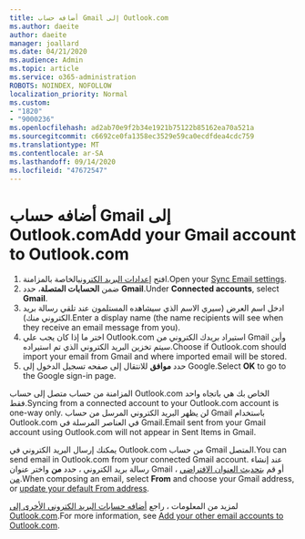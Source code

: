 ```yaml
---
title: أضافه حساب Gmail إلى Outlook.com
ms.author: daeite
author: daeite
manager: joallard
ms.date: 04/21/2020
ms.audience: Admin
ms.topic: article
ms.service: o365-administration
ROBOTS: NOINDEX, NOFOLLOW
localization_priority: Normal
ms.custom:
- "1820"
- "9000236"
ms.openlocfilehash: ad2ab70e9f2b34e1921b75122b85162ea70a521a
ms.sourcegitcommit: c6692ce0fa1358ec3529e59ca0ecdfdea4cdc759
ms.translationtype: MT
ms.contentlocale: ar-SA
ms.lasthandoff: 09/14/2020
ms.locfileid: "47672547"
---
```

# <a name="add-your-gmail-account-to-outlookcom"></a><span data-ttu-id="b4825-102">أضافه حساب Gmail إلى Outlook.com</span><span class="sxs-lookup"><span data-stu-id="b4825-102">Add your Gmail account to Outlook.com</span></span>

1. <span data-ttu-id="b4825-103">افتح [إعدادات البريد الكتروني](https://go.microsoft.com/fwlink/?linkid=875264)الخاصة بالمزامنة.</span><span class="sxs-lookup"><span data-stu-id="b4825-103">Open your [Sync Email settings](https://go.microsoft.com/fwlink/?linkid=875264).</span></span>
2. <span data-ttu-id="b4825-104">ضمن **الحسابات المتصلة**، حدد **Gmail**.</span><span class="sxs-lookup"><span data-stu-id="b4825-104">Under **Connected accounts**, select **Gmail**.</span></span>
3. <span data-ttu-id="b4825-105">ادخل اسم العرض (سيري الاسم الذي سيشاهده المستلمون عند تلقي رسالة بريد الكتروني منك).</span><span class="sxs-lookup"><span data-stu-id="b4825-105">Enter a display name (the name recipients will see when they receive an email message from you).</span></span>
4. <span data-ttu-id="b4825-106">اختر ما إذا كان يجب علي Outlook.com استيراد بريدك الكتروني من Gmail وأين سيتم تخزين البريد الكتروني الذي تم استيراده.</span><span class="sxs-lookup"><span data-stu-id="b4825-106">Choose if Outlook.com should import your email from Gmail and where imported email will be stored.</span></span>
5. <span data-ttu-id="b4825-107">حدد **موافق** للانتقال إلى صفحه تسجيل الدخول إلى Google.</span><span class="sxs-lookup"><span data-stu-id="b4825-107">Select **OK** to go to the Google sign-in page.</span></span>

<span data-ttu-id="b4825-108">المزامنة من حساب متصل إلى حساب Outlook.com الخاص بك هي باتجاه واحد فقط.</span><span class="sxs-lookup"><span data-stu-id="b4825-108">Syncing from a connected account to your Outlook.com account is one-way only.</span></span> <span data-ttu-id="b4825-109">لن يظهر البريد الكتروني المرسل من حساب Gmail باستخدام Outlook.com في العناصر المرسلة في Gmail.</span><span class="sxs-lookup"><span data-stu-id="b4825-109">Email sent from your Gmail account using Outlook.com will not appear in Sent Items in Gmail.</span></span>

<span data-ttu-id="b4825-110">يمكنك إرسال البريد الكتروني في Outlook.com من حساب Gmail المتصل.</span><span class="sxs-lookup"><span data-stu-id="b4825-110">You can send email in Outlook.com from your connected Gmail account.</span></span> <span data-ttu-id="b4825-111">عند إنشاء رسالة بريد الكتروني ، حدد **من** واختر عنوان Gmail ، أو قم [بتحديث العنوان الافتراضي من](https://go.microsoft.com/fwlink/?linkid=875264).</span><span class="sxs-lookup"><span data-stu-id="b4825-111">When composing an email, select **From** and choose your Gmail address, or [update your default From address](https://go.microsoft.com/fwlink/?linkid=875264).</span></span>

<span data-ttu-id="b4825-112">لمزيد من المعلومات ، راجع [أضافه حسابات البريد الكتروني الأخرى إلى Outlook.com](https://support.office.com/article/c5224df4-5885-4e79-91ba-523aa743f0ba?wt.mc_id=Office_Outlook_com_Alchemy).</span><span class="sxs-lookup"><span data-stu-id="b4825-112">For more information, see [Add your other email accounts to Outlook.com](https://support.office.com/article/c5224df4-5885-4e79-91ba-523aa743f0ba?wt.mc_id=Office_Outlook_com_Alchemy).</span></span>